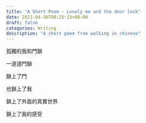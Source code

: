 ```yaml
---
title: "A Short Poem - Lonely me and the door lock"
date: 2021-04-30T00:25:15+08:00
draft: false
categories: Writing
description: "A short poem from walking in chinese"
---
```


孤獨的我和門鎖

一道道門鎖

鎖上了門

也鎖上了我

鎖上了外面的真實世界

鎖上了我的感受